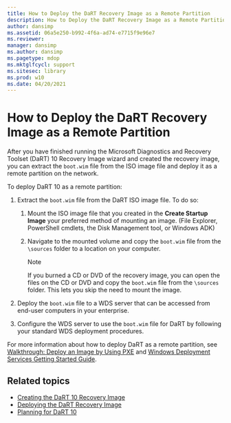 ```yaml
---
title: How to Deploy the DaRT Recovery Image as a Remote Partition
description: How to Deploy the DaRT Recovery Image as a Remote Partition
author: dansimp
ms.assetid: 06a5e250-b992-4f6a-ad74-e7715f9e96e7
ms.reviewer: 
manager: dansimp
ms.author: dansimp
ms.pagetype: mdop
ms.mktglfcycl: support
ms.sitesec: library
ms.prod: w10
ms.date: 04/20/2021
---
```



# How to Deploy the DaRT Recovery Image as a Remote Partition

After you have finished running the Microsoft Diagnostics and Recovery Toolset (DaRT) 10 Recovery Image wizard and created the recovery image, you can extract the `boot.wim` file from the ISO image file and deploy it as a remote partition on the network.

To deploy DaRT 10 as a remote partition:

1. Extract the `boot.wim` file from the DaRT ISO image file. To do so:

    1. Mount the ISO image file that you created in the **Create Startup Image** your preferred method of mounting an image. (File Explorer, PowerShell cmdlets, the Disk Management tool, or Windows ADK)

    2. Navigate to the mounted volume and copy the `boot.wim` file from the `\sources` folder to a location on your computer.

        > [!NOTE]
        > If you burned a CD or DVD of the recovery image, you can open the files on the CD or DVD and copy the `boot.wim` file from the `\sources` folder. This lets you skip the need to mount the image.

2. Deploy the `boot.wim` file to a WDS server that can be accessed from end-user computers in your enterprise.

3. Configure the WDS server to use the `boot.wim` file for DaRT by following your standard WDS deployment procedures.

For more information about how to deploy DaRT as a remote partition, see [Walkthrough: Deploy an Image by Using PXE](https://go.microsoft.com/fwlink/?LinkId=212108) and [Windows Deployment Services Getting Started Guide](https://go.microsoft.com/fwlink/?LinkId=212106).

## Related topics

- [Creating the DaRT 10 Recovery Image](creating-the-dart-10-recovery-image.md)
- [Deploying the DaRT Recovery Image](deploying-the-dart-recovery-image-dart-10.md)
- [Planning for DaRT 10](planning-for-dart-10.md)
